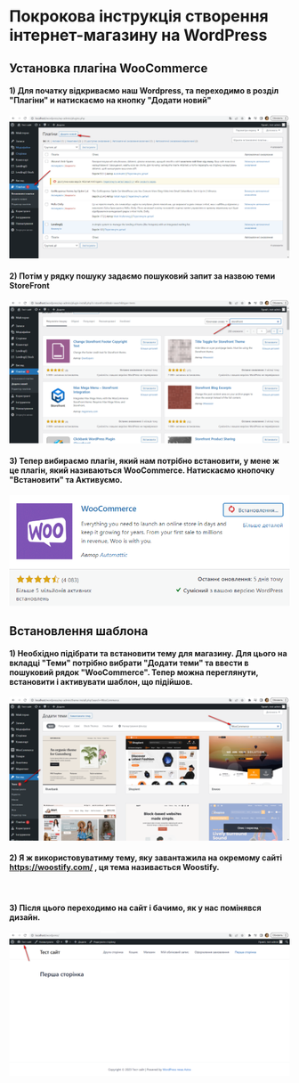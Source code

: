 # Покрокова інструкція створення інтернет-магазину на WordPress

## Установка плагіна WooCommerce 

#### 1) Для початку відкриваємо наш Wordpress, та переходимо в розділ "Плагіни" и натискаємо на кнопку "Додати новий"
![](https://github.com/ssonyau/Internet-Shop-Wordpress/blob/main/Screenshot%202023-05-08%20160036.png)

#### 2) Потім у рядку пошуку задаємо пошуковий запит за назвою теми StoreFront
![](https://github.com/ssonyau/Internet-Shop-Wordpress/blob/main/Screenshot%202023-05-08%20165302.png)  

#### 3) Тепер вибираємо плагін, який нам потрібно встановити, у мене ж це плагін, який називаються WooCommerce.  Натискаємо кнопочку "Встановити" та Активуємо. 
![](https://github.com/ssonyau/Internet-Shop-Wordpress/blob/main/Screenshot%202023-05-08%20174907.png)

## Встановлення шаблона 

#### 1) Необхідно підібрати та встановити тему для магазину. Для цього на вкладці "Теми" потрібно вибрати "Додати теми" та ввести в пошуковий рядок "WooCommerce". Тепер можна переглянути, встановити і активувати шаблон, що підійшов.
![](https://github.com/ssonyau/Internet-Shop-Wordpress/blob/main/Screenshot%202023-05-08%20181724.png)

#### 2) Я ж використовуватиму тему, яку завантажила на окремому сайті https://woostify.com/ , ця тема називається Woostify.
![]()

#### 3) Після цього переходимо на сайт і бачимо, як у нас помінявся дизайн.
![](https://github.com/ssonyau/Internet-Shop-Wordpress/blob/main/Screenshot%202023-05-09%20163618.png)


